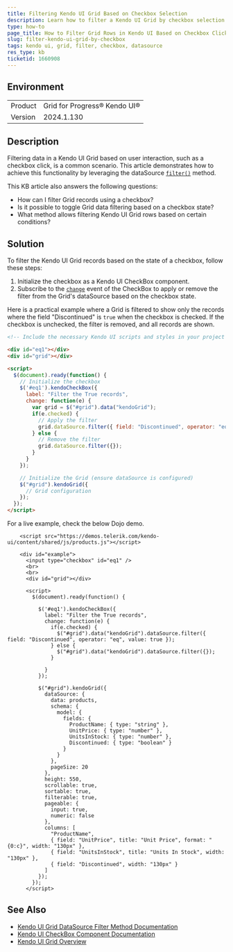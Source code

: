 ```yaml
---
title: Filtering Kendo UI Grid Based on Checkbox Selection
description: Learn how to filter a Kendo UI Grid by checkbox selection using the dataSource filter method.
type: how-to
page_title: How to Filter Grid Rows in Kendo UI Based on Checkbox Clicks
slug: filter-kendo-ui-grid-by-checkbox
tags: kendo ui, grid, filter, checkbox, datasource
res_type: kb
ticketid: 1660908
---
```


## Environment

<table>
<tbody>
<tr>
<td>Product</td>
<td>Grid for Progress® Kendo UI®</td>
</tr>
<tr>
<td>Version</td>
<td>2024.1.130</td>
</tr>
</tbody>
</table>

## Description

Filtering data in a Kendo UI Grid based on user interaction, such as a checkbox click, is a common scenario. This article demonstrates how to achieve this functionality by leveraging the dataSource [`filter()`](https://docs.telerik.com/kendo-ui/api/javascript/data/datasource/methods/filter) method. 

This KB article also answers the following questions:
- How can I filter Grid records using a checkbox?
- Is it possible to toggle Grid data filtering based on a checkbox state?
- What method allows filtering Kendo UI Grid rows based on certain conditions?

## Solution

To filter the Kendo UI Grid records based on the state of a checkbox, follow these steps:

1. Initialize the checkbox as a Kendo UI CheckBox component.
2. Subscribe to the [`change`](https://docs.telerik.com/kendo-ui/api/javascript/ui/checkbox/events/change) event of the CheckBox to apply or remove the filter from the Grid's dataSource based on the checkbox state.

Here is a practical example where a Grid is filtered to show only the records where the field "Discontinued" is `true` when the checkbox is checked. If the checkbox is unchecked, the filter is removed, and all records are shown.

```html
<!-- Include the necessary Kendo UI scripts and styles in your project -->

<div id="eq1"></div>
<div id="grid"></div>

<script>
  $(document).ready(function() {
    // Initialize the checkbox
    $('#eq1').kendoCheckBox({
      label: "Filter the True records",
      change: function(e) {
        var grid = $("#grid").data("kendoGrid");
        if(e.checked) {
          // Apply the filter
          grid.dataSource.filter({ field: "Discontinued", operator: "eq", value: true });
        } else {
          // Remove the filter
          grid.dataSource.filter({});
        }
      }
    });

    // Initialize the Grid (ensure dataSource is configured)
    $("#grid").kendoGrid({
      // Grid configuration
    });
  });
</script>
```

For a live example, check the below Dojo demo.

```dojo
    <script src="https://demos.telerik.com/kendo-ui/content/shared/js/products.js"></script>

    <div id="example">
      <input type="checkbox" id="eq1" />
      <br>
      <br>
      <div id="grid"></div>

      <script>
        $(document).ready(function() {

          $('#eq1').kendoCheckBox({
            label: "Filter the True records",
            change: function(e) {
              if(e.checked) {
                $("#grid").data("kendoGrid").dataSource.filter({ field: "Discontinued", operator: "eq", value: true });
              } else {
                $("#grid").data("kendoGrid").dataSource.filter({});
              }
              
            }
          });

          $("#grid").kendoGrid({
            dataSource: {
              data: products,
              schema: {
                model: {
                  fields: {
                    ProductName: { type: "string" },
                    UnitPrice: { type: "number" },
                    UnitsInStock: { type: "number" },
                    Discontinued: { type: "boolean" }
                  }
                }
              },
              pageSize: 20
            },
            height: 550,
            scrollable: true,
            sortable: true,
            filterable: true,
            pageable: {
              input: true,
              numeric: false
            },
            columns: [
              "ProductName",
              { field: "UnitPrice", title: "Unit Price", format: "{0:c}", width: "130px" },
              { field: "UnitsInStock", title: "Units In Stock", width: "130px" },
              { field: "Discontinued", width: "130px" }
            ]
          });
        });
      </script>
```

## See Also

- [Kendo UI Grid DataSource Filter Method Documentation](https://docs.telerik.com/kendo-ui/api/javascript/data/datasource/methods/filter)
- [Kendo UI CheckBox Component Documentation](https://docs.telerik.com/kendo-ui/controls/editors/checkbox/overview)
- [Kendo UI Grid Overview](https://docs.telerik.com/kendo-ui/controls/data-management/grid/overview)
